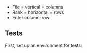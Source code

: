 * File = vertical = columns
* Rank = horizontal = rows
* Enter column-row


Tests
-----

First, set up an environment for tests:
